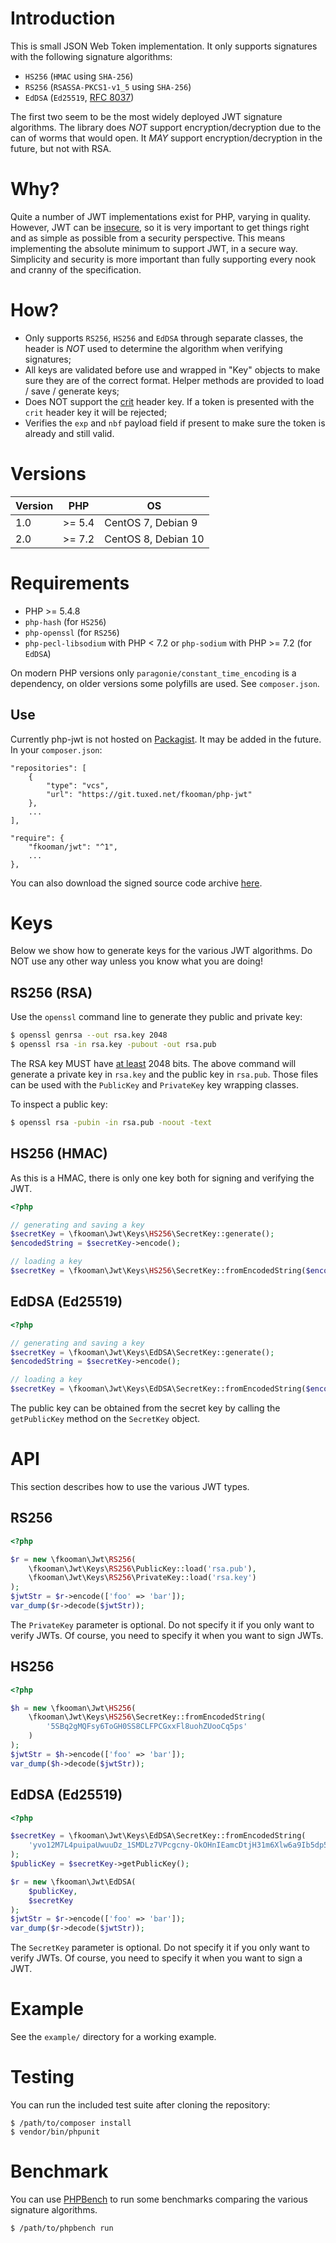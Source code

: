 # Introduction

This is small JSON Web Token implementation. It only supports signatures with 
the following signature algorithms:

* `HS256` (`HMAC` using `SHA-256`)
* `RS256` (`RSASSA-PKCS1-v1_5` using `SHA-256`)
* `EdDSA` (`Ed25519`, [RFC 8037](https://tools.ietf.org/html/rfc8037))

The first two seem to be the most widely deployed JWT signature algorithms. The
library does _NOT_ support encryption/decryption due to the can of worms that
would open. It _MAY_ support encryption/decryption in the future, but not with
RSA.

# Why?

Quite a number of JWT implementations exist for PHP, varying in quality. 
However, JWT can be [insecure](https://paragonie.com/blog/2017/03/jwt-json-web-tokens-is-bad-standard-that-everyone-should-avoid), 
so it is very important to get things right and as simple as possible from a 
security perspective. This means implementing the absolute minimum to support 
JWT, in a secure way. Simplicity and security is more important than fully 
supporting every nook and cranny of the specification.

# How?

* Only supports `RS256`, `HS256` and `EdDSA` through separate classes, the 
  header is _NOT_ used to determine the algorithm when verifying signatures;
* All keys are validated before use and wrapped in "Key" objects to make sure 
  they are of the correct format. Helper methods are provided to load / save / 
  generate keys;
* Does NOT support the [crit](https://tools.ietf.org/html/rfc7515#section-4.1.11) 
  header key. If a token is presented with the `crit` header key it will be 
  rejected;
* Verifies the `exp` and `nbf` payload field if present to make sure the token 
  is already and still valid.

# Versions

| Version | PHP    | OS                  |
|---------|--------|---------------------|
| 1.0     | >= 5.4 | CentOS 7, Debian 9  |
| 2.0     | >= 7.2 | CentOS 8, Debian 10 |

# Requirements

* PHP >= 5.4.8 
* `php-hash` (for `HS256`)
* `php-openssl` (for `RS256`)
* `php-pecl-libsodium` with PHP < 7.2 or `php-sodium` with PHP >= 7.2 
  (for `EdDSA`)

On modern PHP versions only `paragonie/constant_time_encoding` is a dependency,
on older versions some polyfills are used. See `composer.json`.

## Use

Currently php-jwt is not hosted on [Packagist](https://packagist.org/). It may
be added in the future. In your `composer.json`:

    "repositories": [
        {
            "type": "vcs",
            "url": "https://git.tuxed.net/fkooman/php-jwt"
        },
        ...
    ],

    "require": {
        "fkooman/jwt": "^1",
        ...
    },

You can also download the signed source code archive 
[here](https://software.tuxed.net/php-jwt/download.html).

# Keys

Below we show how to generate keys for the various JWT algorithms. Do NOT use
any other way unless you know what you are doing!

## RS256 (RSA)

Use the `openssl` command line to generate they public and private key:

```bash
$ openssl genrsa --out rsa.key 2048
$ openssl rsa -in rsa.key -pubout -out rsa.pub
```

The RSA key MUST have 
[at least](https://tools.ietf.org/html/rfc7518#section-4.2) 2048 bits. The 
above command will generate a private key in `rsa.key` and the public key in 
`rsa.pub`. Those files can be used with the `PublicKey` and `PrivateKey` key 
wrapping classes.

To inspect a public key:

```bash
$ openssl rsa -pubin -in rsa.pub -noout -text
```

## HS256 (HMAC)

As this is a HMAC, there is only one key both for signing and verifying the 
JWT.

```php
<?php

// generating and saving a key
$secretKey = \fkooman\Jwt\Keys\HS256\SecretKey::generate();
$encodedString = $secretKey->encode();

// loading a key
$secretKey = \fkooman\Jwt\Keys\HS256\SecretKey::fromEncodedString($encodedString);
```

## EdDSA (Ed25519)

```php
<?php

// generating and saving a key
$secretKey = \fkooman\Jwt\Keys\EdDSA\SecretKey::generate();
$encodedString = $secretKey->encode();

// loading a key
$secretKey = \fkooman\Jwt\Keys\EdDSA\SecretKey::fromEncodedString($encodedString);
```

The public key can be obtained from the secret key by calling the 
`getPublicKey` method on the `SecretKey` object.

# API

This section describes how to use the various JWT types.

## RS256

```php
<?php

$r = new \fkooman\Jwt\RS256(
    \fkooman\Jwt\Keys\RS256\PublicKey::load('rsa.pub'),
    \fkooman\Jwt\Keys\RS256\PrivateKey::load('rsa.key')
);
$jwtStr = $r->encode(['foo' => 'bar']);
var_dump($r->decode($jwtStr));
```

The `PrivateKey` parameter is optional. Do not specify it if you only want to
verify JWTs. Of course, you need to specify it when you want to sign JWTs.

## HS256

```php
<?php

$h = new \fkooman\Jwt\HS256(
    \fkooman\Jwt\Keys\HS256\SecretKey::fromEncodedString(
        '5SBq2gMQFsy6ToGH0SS8CLFPCGxxFl8uohZUooCq5ps'
    )
);
$jwtStr = $h->encode(['foo' => 'bar']);
var_dump($h->decode($jwtStr));
```

## EdDSA (Ed25519)

```php
<?php

$secretKey = \fkooman\Jwt\Keys\EdDSA\SecretKey::fromEncodedString(
    'yvo12M7L4puipaUwuuDz_1SMDLz7VPcgcny-OkOHnIEamcDtjH31m6Xlw6a9Ib5dp5A-vHMdzIhUQxUMreqxPg'
);
$publicKey = $secretKey->getPublicKey();

$r = new \fkooman\Jwt\EdDSA(
    $publicKey,
    $secretKey
);
$jwtStr = $r->encode(['foo' => 'bar']);
var_dump($r->decode($jwtStr));
```

The `SecretKey` parameter is optional. Do not specify it if you only want to
verify JWTs. Of course, you need to specify it when you want to sign a JWT.

# Example

See the `example/` directory for a working example.

# Testing

You can run the included test suite after cloning the repository:

    $ /path/to/composer install
    $ vendor/bin/phpunit

# Benchmark

You can use [PHPBench](https://phpbench.readthedocs.io/en/latest/) to run some 
benchmarks comparing the various signature algorithms.

    $ /path/to/phpbench run
